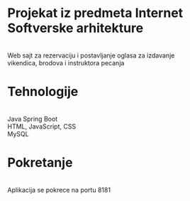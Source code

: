 # Projekat iz predmeta Internet Softverske arhitekture
 <br /> Web sajt za rezervaciju i postavljanje oglasa za izdavanje 
 <br /> vikendica, brodova i instruktora pecanja
# Tehnologije
 <br /> Java Spring Boot
 <br /> HTML, JavaScript, CSS
 <br /> MySQL 
# Pokretanje
 <br /> Aplikacija se pokrece na portu 8181
